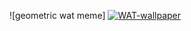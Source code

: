 ![geometric wat meme] <a href="https://ibb.co/k98c5L1"><img src="https://i.ibb.co/8d58Nyc/WAT-wallpaper.png" alt="WAT-wallpaper" border="0"></a>
